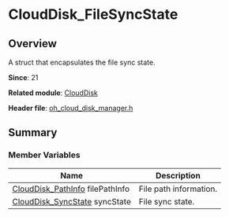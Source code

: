 # CloudDisk_FileSyncState
<!--Kit: Core File Kit-->
<!--Subsystem: FileManagement-->
<!--Owner: @oh_create_jiawei-->
<!--Designer: @oh_create_jiawei-->
<!--Tester: @liuhonggang123-->
<!--Adviser: @foryourself-->

## Overview

A struct that encapsulates the file sync state.

**Since**: 21

**Related module**: [CloudDisk](capi-clouddisk.md)

**Header file**: [oh_cloud_disk_manager.h](capi-oh-cloud-disk-manager-h.md)

## Summary

### Member Variables

| Name| Description|
| -- | -- |
| [CloudDisk_PathInfo](capi-clouddisk-clouddisk-pathinfo.md) filePathInfo | File path information.|
| [CloudDisk_SyncState](capi-oh-cloud-disk-manager-h.md#clouddisk_syncstate) syncState | File sync state.|
